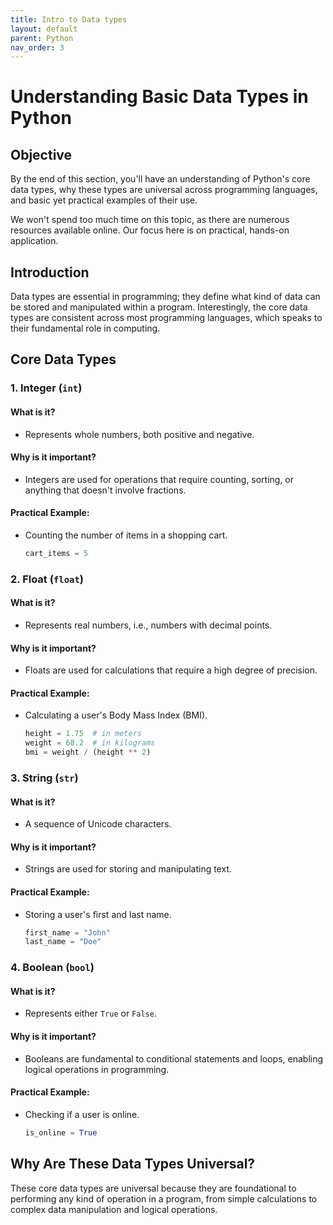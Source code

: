 ```yaml
---
title: Intro to Data types
layout: default
parent: Python
nav_order: 3
---
```


# Understanding Basic Data Types in Python

## Objective

By the end of this section, you'll have an understanding of Python's core data types, why these types are universal across programming languages, and basic yet practical examples of their use.

We won't spend too much time on this topic, as there are numerous resources available online. Our focus here is on practical, hands-on application.

## Introduction

Data types are essential in programming; they define what kind of data can be stored and manipulated within a program. Interestingly, the core data types are consistent across most programming languages, which speaks to their fundamental role in computing.

## Core Data Types

### 1. Integer (`int`)

#### What is it?

- Represents whole numbers, both positive and negative.

#### Why is it important?

- Integers are used for operations that require counting, sorting, or anything that doesn't involve fractions.

#### Practical Example:

- Counting the number of items in a shopping cart.

  ```python
  cart_items = 5
  ```

### 2. Float (`float`)

#### What is it?

- Represents real numbers, i.e., numbers with decimal points.

#### Why is it important?

- Floats are used for calculations that require a high degree of precision.

#### Practical Example:

- Calculating a user's Body Mass Index (BMI).

  ```python
  height = 1.75  # in meters
  weight = 68.2  # in kilograms
  bmi = weight / (height ** 2)
  ```

### 3. String (`str`)

#### What is it?

- A sequence of Unicode characters.

#### Why is it important?

- Strings are used for storing and manipulating text.

#### Practical Example:

- Storing a user's first and last name.

  ```python
  first_name = "John"
  last_name = "Doe"
  ```

### 4. Boolean (`bool`)

#### What is it?

- Represents either `True` or `False`.

#### Why is it important?

- Booleans are fundamental to conditional statements and loops, enabling logical operations in programming.

#### Practical Example:

- Checking if a user is online.

  ```python
  is_online = True
  ```

## Why Are These Data Types Universal?

These core data types are universal because they are foundational to performing any kind of operation in a program, from simple calculations to complex data manipulation and logical operations.